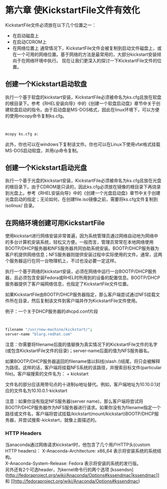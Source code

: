 # 第六章 使KickstartFile文件有效化 


KickstartFile文件必须放在以下几个位置之一：
  + 在启动磁盘上
  + 在启动CDROM上
  + 在网络位置上
通常情况下，KickstartFile文件会被复制到启动文件磁盘上，或在一个可用的网络位置。基于网络的方法是最常用的，大部分kickstart安装倾向于在网络环境中执行。
现在让我们更深入的探讨一下KickstartFile文件的位置。

## 创建一个Kickstart启动软盘 

执行一个基于软盘的kickstart安装，KickstartFile必须被命名为ks.cfg且放在软盘的根目录下。参考《RHEL安装向导》中的《创建一个软盘启动盘》章节中关于创建软盘启动的指令。由于启动盘是MS-DOS格式，因此在linux环境下，可以方便的使用mcopy命令复制ks.cfg。


```bash


mcopy ks.cfg a:


```


此外，你也可以在windows下复制该文件。你也可以在Linux下使用vfat格式挂载MS-DOS启动软盘，并用cp命令复制。

## 创建一个Kickstart启动光盘 

执行一个基于光盘的kickstart安装，KickstartFile必须被命名为ks.cfg且放在光盘的根目录下。由于CDROM是只读的，因此ks.cfg必须放在镜像的根目录下再烧录到光盘上。参考《RHEL安装向导》中的《创建一个光盘启动盘》章节中关于创建光盘启动的指定；无论如何，在创建file.iso镜像之前，需要将ks.cfg文件复制到isolinux/ 目录。

## 在网络环境创建可用KickstartFile 

使用kickstart进行网络安装非常普遍，因为系统管理员通过网络自动地为网络中的多台计算机安装系统，轻松又方便。一般而言，管理员常常在本地网络使用BOOTP/DHCP服务器和NFS服务器共同协助系统安装。BOOTP/DHCP服务器为客户机提供网络信息；NFS服务器则提供安装过程中实际使用的文件。通常，这两个服务器运行在同一台物理机上，不过也没必要一定这样。

执行一个基于网络的kickstart安装，必须在网络中运行一台BOOTP/DHCP服务器，且必须包含安装Fedora或RHEL时所用到的设备的配置信息。BOOTP/DHCP服务器提供了客户端网络信息，也指定了KickstartFile文件位置。

如果KickstartFile由BOOTP/DHCP服务器指定，那么客户端尝试通过NFS挂载文件所在目录，然后复制该文件到客户端并作为KickstartFile文件使用。

例子：一个关于DHCP服务器的dhcpd.conf片段


```bash


filename "/usr/new-machine/kickstart/";
server-name "blarg.redhat.com"


```


注意：你需要将filename后面的值替换为真实情况下的KickstartFile文件的名字(或包含KickstartFile文件的目录)；server-name后面的值为NFS服务器名。

如果BOOTP/DHCP服务器返回的filename值以斜线(slash /)结尾，将只会被解释为路径。这样的话，客户端将挂载NFS系统的该路径，并搜索目标文件(particular file)。客户端搜索的文件名为：  + kickstart

文件名的<ip-addr>部分应该用带句点的十进制ip地址替代。例如，客户端地址为10.10.0.1对应的文件名为10.10.0.1-kickstart

注意：如果你没有指定NFS服务器(server name)，那么客户端将尝试将BOOTP/DHCP服务器作为NFS服务器进行请求。如果你没有为filename指定一个路径或文件名，客户端将尝试挂载/kickstart(mount/kickstart)BOOTP/DHCP服务器，并尝试搜索<ip-addr>-kickstart，就像上面描述的。

### HTTP Headers 

当anaconda通过网络请求kickstart时，他包含了几个用户HTTP头(custom HTTP headers)：
X-Anaconda-Architecture: x86_64  表示将安装系统的系统结构。   
X-Anaconda-System-Release: Fedora  表示将安装的系统的发行版。  
另外还有2个可选header，为kernel命令行的两个选项 [kssendsn](http://fedoraproject.org/wiki/Anaconda/Options#kssendmac|kssendmac]] 和 [[http://fedoraproject.org/wiki/Anaconda/Options#kssendmac)

